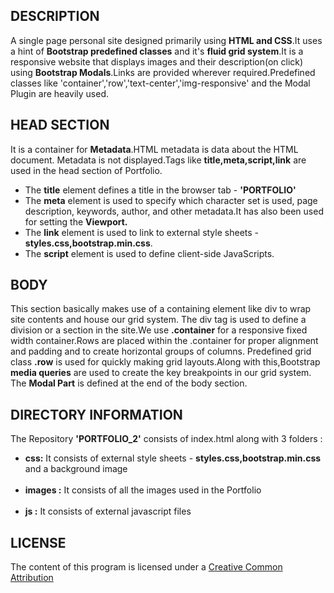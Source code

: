 ## DESCRIPTION

A single page personal site designed primarily using **HTML and CSS**.It uses a hint of **Bootstrap predefined classes** and it's **fluid grid system**.It is a responsive website that displays images and their description(on click) using **Bootstrap Modals**.Links are provided wherever required.Predefined classes like 'container','row','text-center','img-responsive' and the Modal Plugin are heavily used.


## HEAD SECTION

It is a container for **Metadata**.HTML metadata is data about the HTML document. Metadata is not displayed.Tags like **title,meta,script,link** are used in the head section of Portfolio.

* The <strong>title</strong> element defines a title in the browser tab - <strong>'PORTFOLIO'</strong></li>
* The <strong>meta</strong> element is used to specify which character set is used, page description, keywords, author, and other metadata.It has also been used for setting the <strong>Viewport.</strong></li>
* The <strong>link</strong> element is used to link to external style sheets - <strong>styles.css,bootstrap.min.css</strong>.</li>
* The <strong>script</strong> element is used to define client-side JavaScripts. 


## BODY

This section basically makes use of a containing element like div to wrap site contents and house our grid system.
The div tag is used to define a division or a section in the site.We use <strong>.container</strong> for a responsive fixed width container.Rows are placed within the .container for proper alignment and padding and to create horizontal groups of columns.
Predefined grid class <strong>.row</strong> is used for quickly making grid layouts.Along with this,Bootstrap <strong>media queries</strong> are used to create the key breakpoints in our grid system.
The <strong>Modal Part</strong> is defined at the end of the body section.


## DIRECTORY INFORMATION

The Repository <strong>'PORTFOLIO_2'</strong> consists of index.html along with 3 folders :

* <strong>css:</strong> It consists of external style sheets - <strong>styles.css,bootstrap.min.css</strong> and a background image</li><br>
* <strong>images :</strong> It consists of all the images used in the Portfolio</li><br>
* <strong>js :</strong> It consists of external javascript files</li>


## LICENSE

The content of this program is licensed under a <a href="https://creativecommons.org/licenses/by/2.0/">Creative Common Attribution</a>
